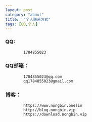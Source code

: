 ```yaml
---
layout: post
category: "about"
title:  "个人联系方式"
tags: [QQ,个人]
---
```


### QQ:
			1784855023

### QQ邮箱：
			1784855023@qq.com
			qq1784855023@gmail.com

### 博客：
			https://www.nongbin.onelin
			http://blog.nongbin.vip
			https://download.nongbin.vip